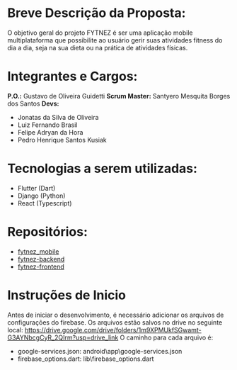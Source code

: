 # Breve Descrição da Proposta:

O objetivo geral do projeto FYTNEZ é ser uma aplicação mobile multiplataforma que possibilite ao usuário gerir suas atividades fitness do dia a dia, seja na sua dieta ou na prática de atividades físicas.

# Integrantes e Cargos:
**P.O.:** Gustavo de Oliveira Guidetti
**Scrum Master:** Santyero Mesquita Borges dos Santos
**Devs:**
- Jonatas da Silva de Oliveira
- Luiz Fernando Brasil
- Felipe Adryan da Hora
- Pedro Henrique Santos Kusiak

# Tecnologias a serem utilizadas:
- Flutter (Dart)
- Django (Python)
- React (Typescript)

# Repositórios:
- [fytnez_mobile](https://github.com/Fytnez/fytnez_mobile)
- [fytnez-backend](https://github.com/Fytnez/fytnez-backend)
- [fytnez-frontend](https://github.com/Fytnez/fytnez-frontend)

# Instruções de Inicio
Antes de iniciar o desenvolvimento, é necessário adicionar os arquivos de configurações do firebase.
Os arquivos estão salvos no drive no seguinte local: https://drive.google.com/drive/folders/1m9XPMUkfSGwamt-G3AYNbcgCyR_2QIrm?usp=drive_link
O caminho para cada arquivo é:
- google-services.json: android\app\google-services.json
- firebase_options.dart: lib\firebase_options.dart